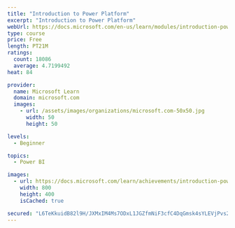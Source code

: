 ```yaml
---
title: "Introduction to Power Platform"
excerpt: "Introduction to Power Platform"
webUrl: https://docs.microsoft.com/en-us/learn/modules/introduction-power-platform/
type: course
price: Free
length: PT21M
ratings:
  count: 18086
  average: 4.7199492
heat: 84

provider:
  name: Microsoft Learn
  domain: microsoft.com
  images:
    - url: /assets/images/organizations/microsoft.com-50x50.jpg
      width: 50
      height: 50

levels:
  - Beginner

topics:
  - Power BI

images:
  - url: https://docs.microsoft.com/learn/achievements/introduction-power-platform-social.png
    width: 800
    height: 400
    isCached: true

secured: "L6TeKkuidB82l9H/JXMxIM4Ms7ODxL1JGZfmNiF3cfC4DqGmsk4sYLEVjPvs2coQiy8GZURQlyiHUD1dVjR8HacwU62vy98ZTtM4ZaVtT2ndy6dsEyOUovb2M9Iqc8sxDKQlWB90Es/l47Ra32UnJnnJqzLR9mEK0d/AJzDkoFMzlqu5+AM9W2/3T/F520dTcTgBjlnHmdylspWsdaIyZj4YS+b1CTOK+Ps6CqJ5XrrQ9KG4LzyCci1xpUF5GbWcvdV6eeV12J78WQ5KA+lpbFxVbI/nlhx7p7oOF6G+JGKZFydn7I5TTk5OTFVQEVMpQt80BYdyTl8SvZbqA08VJUkbRzc5gaVPgMfozO/oQDhAZyKfxLbxwO+19QpASOxi0UUxK/HEVVS/qiReCnpb3dnU+SSGuZySQzwRpASkp/77DhyF7qlSdQeiMMMtAKQH;eouAI7JdJ252q+ogV6ByuQ=="
---
```


